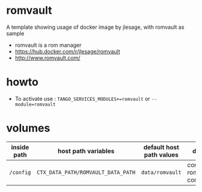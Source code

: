 # romvault


A template showing usage of docker image by jlesage, with romvault as sample

* romvault is a rom manager
* https://hub.docker.com/r/jlesage/romvault
* http://www.romvault.com/ 

# howto

* To activate use : `TANGO_SERVICES_MODULES+=romvault` or `--module=romvault`

# volumes

| inside path | host path variables | default host path values | desc |
|-|-|-|-|
| `/config` | `CTX_DATA_PATH/ROMVAULT_DATA_PATH` | `data/romvault` | contains romvault config |